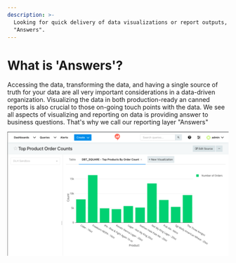 ```yaml
---
description: >-
  Looking for quick delivery of data visualizations or report outputs, you need
  "Answers".
---
```


# What is 'Answers'?

Accessing the data, transforming the data, and having a single source of truth for your data are all very important considerations in a data-driven organization.  Visualizing the data in both production-ready an canned reports is also crucial to those on-going touch points with the data. We see all aspects of visualizing and reporting on data is providing answer to business questions. That's why we call our reporting layer "Answers"

![Answers Example Reporting Visualization](<../../.gitbook/assets/Screen Shot 2022-01-02 at 10.13.04 PM.png>)
